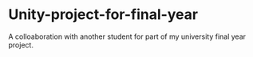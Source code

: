 # Unity-project-for-final-year
A colloaboration with another student for part of my university final year project.
